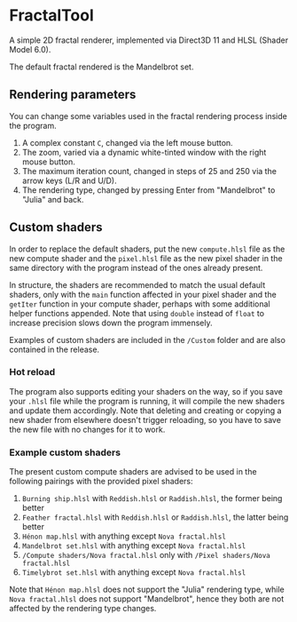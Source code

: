 # FractalTool
A simple 2D fractal renderer, implemented via Direct3D 11 and HLSL (Shader Model 6.0).

The default fractal rendered is the Mandelbrot set.

## Rendering parameters
You can change some variables used in the fractal rendering process inside the program.
1. A complex constant `C`, changed via the left mouse button.
2. The zoom, varied via a dynamic white-tinted window with the right mouse button.
3. The maximum iteration count, changed in steps of 25 and 250 via the arrow keys (L/R and U/D).
4. The rendering type, changed by pressing Enter from "Mandelbrot" to "Julia" and back.

## Custom shaders
In order to replace the default shaders, put the new `compute.hlsl` file as the new compute shader and the `pixel.hlsl` file as the new pixel shader in the same directory with the program instead of the ones already present. 

In structure, the shaders are recommended to match the usual default shaders, only with the `main` function affected in your pixel shader and the `getIter` function in your compute shader, perhaps with some additional helper functions appended. Note that using `double` instead of `float` to increase precision slows down the program immensely.

Examples of custom shaders are included in the `/Custom` folder and are also contained in the release.

### Hot reload
The program also supports editing your shaders on the way, so if you save your `.hlsl` file while the program is running, it will compile the new shaders and update them accordingly. Note that deleting and creating or copying a new shader from elsewhere doesn't trigger reloading, so you have to save the new file with no changes for it to work.

### Example custom shaders
The present custom compute shaders are advised to be used in the following pairings with the provided pixel shaders:

1. `Burning ship.hlsl` with `Reddish.hlsl` or `Raddish.hlsl`, the former being better
2. `Feather fractal.hlsl` with `Reddish.hlsl` or `Raddish.hlsl`, the latter being better
3. `Hénon map.hlsl` with anything except `Nova fractal.hlsl`
4. `Mandelbrot set.hlsl` with anything except `Nova fractal.hlsl`
5. `/Compute shaders/Nova fractal.hlsl` only with `/Pixel shaders/Nova fractal.hlsl`
6. `Timelybrot set.hlsl` with anything except `Nova fractal.hlsl`

Note that `Hénon map.hlsl` does not support the "Julia" rendering type, while `Nova fractal.hlsl` does not support "Mandelbrot", hence they both are not affected by the rendering type changes.
